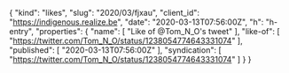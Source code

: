 {
  "kind": "likes",
  "slug": "2020/03/fjxau",
  "client_id": "https://indigenous.realize.be",
  "date": "2020-03-13T07:56:00Z",
  "h": "h-entry",
  "properties": {
    "name": [
      "Like of @Tom_N_O's tweet"
    ],
    "like-of": [
      "https://twitter.com/Tom_N_O/status/1238054774643331074"
    ],
    "published": [
      "2020-03-13T07:56:00Z"
    ],
    "syndication": [
      "https://twitter.com/Tom_N_O/status/1238054774643331074"
    ]
  }
}
